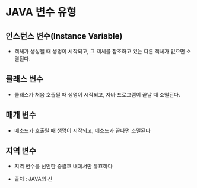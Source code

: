 # JAVA 변수 유형
## 인스턴스 변수(Instance Variable)
* 객체가 생성될 때 생명이 시작되고, 그 객체를 참조하고 있는 다른 객체가 없으면 소멸된다.
## 클래스 변수
* 클래스가 처음 호출될 때 생명이 시작되고, 자바 프로그램이 끝날 때 소멸된다.
## 매개 변수
* 메소드가 호출될 때 생명이 시작되고, 메소드가 끝나면 소멸된다
## 지역 변수
* 지역 변수를 선언한 중괄호 내에서만 유효하다

* 출처 : JAVA의 신